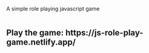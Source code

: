 <p>A simple role playing javascript game</p>
<img url(https://github.com/Samtech361/jsBasicGame/assets/77774666/f10f10eb-abd7-450a-9b56-a4d8e0907f3b)>

<h2>Play the game: https://js-role-play-game.netlify.app/</h2>
